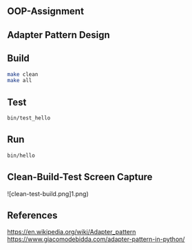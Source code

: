 ## OOP-Assignment
## Adapter Pattern Design





## Build

```bash
make clean
make all
```

## Test

```bash
bin/test_hello
```

## Run

```bash
bin/hello
```
## Clean-Build-Test Screen Capture

![clean-test-build.png]1.png)



## References
https://en.wikipedia.org/wiki/Adapter_pattern
https://www.giacomodebidda.com/adapter-pattern-in-python/



